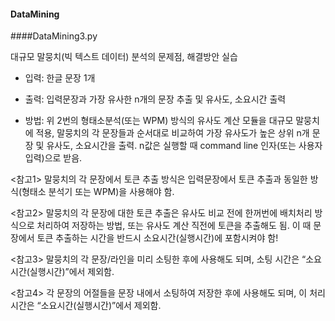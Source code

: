 #### DataMining

####DataMining3.py

 대규모 말뭉치(빅 텍스트 데이터) 분석의 문제점, 해결방안 실습

- 입력: 한글 문장 1개

- 출력: 입력문장과 가장 유사한 n개의 문장 추출 및 유사도, 소요시간 출력

- 방법: 위 2번의 형태소분석(또는 WPM) 방식의 유사도 계산 모듈을 대규모 말뭉치에 적용, 말뭉치의 각 문장들과 순서대로 비교하여 가장 유사도가 높은 상위 n개 문장 및 유사도, 소요시간을 출력. n값은 실행할 때 command line 인자(또는 사용자 입력)으로 받음.

<참고1> 말뭉치의 각 문장에서 토큰 추출 방식은 입력문장에서 토큰 추출과 동일한 방식(형태소 분석기 또는 WPM)을 사용해야 함.

<참고2> 말뭉치의 각 문장에 대한 토큰 추출은 유사도 비교 전에 한꺼번에 배치처리 방식으로 처리하여 저장하는 방법, 또는 유사도 계산 직전에 토큰을 추출해도 됨. 이 때 문장에서 토큰 추출하는 시간을 반드시 소요시간(실행시간)에 포함시켜야 함!

<참고3> 말뭉치의 각 문장/라인을 미리 소팅한 후에 사용해도 되며, 소팅 시간은 “소요시간(실행시간)”에서 제외함.

<참고4> 각 문장의 어절들을 문장 내에서 소팅하여 저장한 후에 사용해도 되며, 이 처리시간은 “소요시간(실행시간)”에서 제외함.
